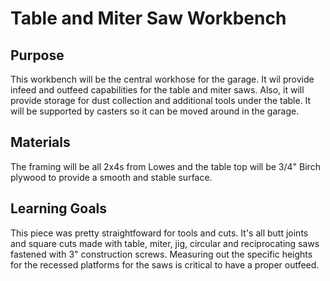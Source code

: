# Table and Miter Saw Workbench

## Purpose
This workbench will be the central workhose for the garage. It wil provide infeed and outfeed capabilities for the table and miter saws. Also, it will provide storage for dust collection and additional tools under the table. It will be supported by casters so it can be moved around in the garage.

## Materials
The framing will be all 2x4s from Lowes and the table top will be 3/4" Birch plywood to provide a smooth and stable surface.

## Learning Goals
This piece was pretty straightfoward for tools and cuts. It's all butt joints and square cuts made with table, miter, jig, circular and reciprocating saws fastened with 3" construction screws. Measuring out the specific heights for the recessed platforms for the saws is critical to have a proper outfeed. 
